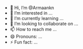 - 👋 Hi, I’m @Armaankn
- 👀 I’m interested in ...
- 🌱 I’m currently learning ...
- 💞️ I’m looking to collaborate on ...
- 📫 How to reach me ...
- 😄 Pronouns: ...
- ⚡ Fun fact: ...

<!---
Armaankn/Armaankn is a ✨ special ✨ repository because its `README.md` (this file) appears on your GitHub profile.
You can click the Preview link to take a look at your changes.
--->

